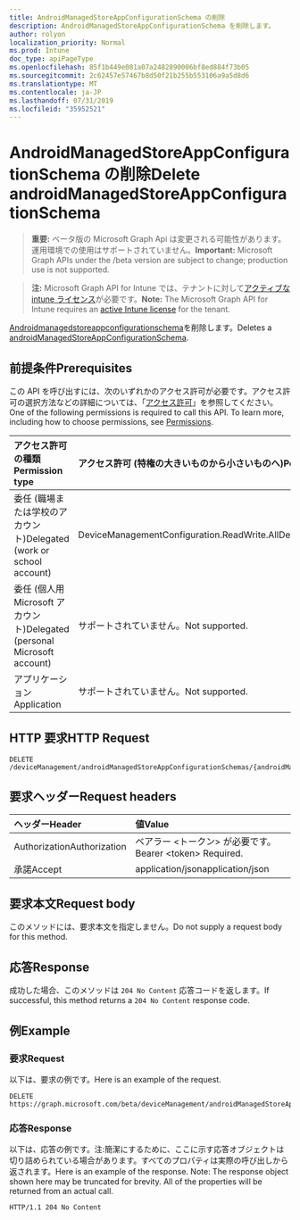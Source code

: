 ```yaml
---
title: AndroidManagedStoreAppConfigurationSchema の削除
description: AndroidManagedStoreAppConfigurationSchema を削除します。
author: rolyon
localization_priority: Normal
ms.prod: Intune
doc_type: apiPageType
ms.openlocfilehash: 85f1b449e081a07a2482890006bf8ed884f73b05
ms.sourcegitcommit: 2c62457e57467b8d50f21b255b553106a9a5d8d6
ms.translationtype: MT
ms.contentlocale: ja-JP
ms.lasthandoff: 07/31/2019
ms.locfileid: "35952521"
---
```

# <a name="delete-androidmanagedstoreappconfigurationschema"></a><span data-ttu-id="a2c0e-103">AndroidManagedStoreAppConfigurationSchema の削除</span><span class="sxs-lookup"><span data-stu-id="a2c0e-103">Delete androidManagedStoreAppConfigurationSchema</span></span>

> <span data-ttu-id="a2c0e-104">**重要:** ベータ版の Microsoft Graph Api は変更される可能性があります。運用環境での使用はサポートされていません。</span><span class="sxs-lookup"><span data-stu-id="a2c0e-104">**Important:** Microsoft Graph APIs under the /beta version are subject to change; production use is not supported.</span></span>

> <span data-ttu-id="a2c0e-105">**注:** Microsoft Graph API for Intune では、テナントに対して[アクティブな intune ライセンス](https://go.microsoft.com/fwlink/?linkid=839381)が必要です。</span><span class="sxs-lookup"><span data-stu-id="a2c0e-105">**Note:** The Microsoft Graph API for Intune requires an [active Intune license](https://go.microsoft.com/fwlink/?linkid=839381) for the tenant.</span></span>

<span data-ttu-id="a2c0e-106">[Androidmanagedstoreappconfigurationschema](../resources/intune-androidforwork-androidmanagedstoreappconfigurationschema.md)を削除します。</span><span class="sxs-lookup"><span data-stu-id="a2c0e-106">Deletes a [androidManagedStoreAppConfigurationSchema](../resources/intune-androidforwork-androidmanagedstoreappconfigurationschema.md).</span></span>

## <a name="prerequisites"></a><span data-ttu-id="a2c0e-107">前提条件</span><span class="sxs-lookup"><span data-stu-id="a2c0e-107">Prerequisites</span></span>
<span data-ttu-id="a2c0e-p101">この API を呼び出すには、次のいずれかのアクセス許可が必要です。アクセス許可の選択方法などの詳細については、「[アクセス許可](/graph/permissions-reference)」を参照してください。</span><span class="sxs-lookup"><span data-stu-id="a2c0e-p101">One of the following permissions is required to call this API. To learn more, including how to choose permissions, see [Permissions](/graph/permissions-reference).</span></span>

|<span data-ttu-id="a2c0e-110">アクセス許可の種類</span><span class="sxs-lookup"><span data-stu-id="a2c0e-110">Permission type</span></span>|<span data-ttu-id="a2c0e-111">アクセス許可 (特権の大きいものから小さいものへ)</span><span class="sxs-lookup"><span data-stu-id="a2c0e-111">Permissions (from most to least privileged)</span></span>|
|:---|:---|
|<span data-ttu-id="a2c0e-112">委任 (職場または学校のアカウント)</span><span class="sxs-lookup"><span data-stu-id="a2c0e-112">Delegated (work or school account)</span></span>|<span data-ttu-id="a2c0e-113">DeviceManagementConfiguration.ReadWrite.All</span><span class="sxs-lookup"><span data-stu-id="a2c0e-113">DeviceManagementConfiguration.ReadWrite.All</span></span>|
|<span data-ttu-id="a2c0e-114">委任 (個人用 Microsoft アカウント)</span><span class="sxs-lookup"><span data-stu-id="a2c0e-114">Delegated (personal Microsoft account)</span></span>|<span data-ttu-id="a2c0e-115">サポートされていません。</span><span class="sxs-lookup"><span data-stu-id="a2c0e-115">Not supported.</span></span>|
|<span data-ttu-id="a2c0e-116">アプリケーション</span><span class="sxs-lookup"><span data-stu-id="a2c0e-116">Application</span></span>|<span data-ttu-id="a2c0e-117">サポートされていません。</span><span class="sxs-lookup"><span data-stu-id="a2c0e-117">Not supported.</span></span>|

## <a name="http-request"></a><span data-ttu-id="a2c0e-118">HTTP 要求</span><span class="sxs-lookup"><span data-stu-id="a2c0e-118">HTTP Request</span></span>
<!-- {
  "blockType": "ignored"
}
-->
``` http
DELETE /deviceManagement/androidManagedStoreAppConfigurationSchemas/{androidManagedStoreAppConfigurationSchemaId}
```

## <a name="request-headers"></a><span data-ttu-id="a2c0e-119">要求ヘッダー</span><span class="sxs-lookup"><span data-stu-id="a2c0e-119">Request headers</span></span>
|<span data-ttu-id="a2c0e-120">ヘッダー</span><span class="sxs-lookup"><span data-stu-id="a2c0e-120">Header</span></span>|<span data-ttu-id="a2c0e-121">値</span><span class="sxs-lookup"><span data-stu-id="a2c0e-121">Value</span></span>|
|:---|:---|
|<span data-ttu-id="a2c0e-122">Authorization</span><span class="sxs-lookup"><span data-stu-id="a2c0e-122">Authorization</span></span>|<span data-ttu-id="a2c0e-123">ベアラー &lt;トークン&gt; が必要です。</span><span class="sxs-lookup"><span data-stu-id="a2c0e-123">Bearer &lt;token&gt; Required.</span></span>|
|<span data-ttu-id="a2c0e-124">承諾</span><span class="sxs-lookup"><span data-stu-id="a2c0e-124">Accept</span></span>|<span data-ttu-id="a2c0e-125">application/json</span><span class="sxs-lookup"><span data-stu-id="a2c0e-125">application/json</span></span>|

## <a name="request-body"></a><span data-ttu-id="a2c0e-126">要求本文</span><span class="sxs-lookup"><span data-stu-id="a2c0e-126">Request body</span></span>
<span data-ttu-id="a2c0e-127">このメソッドには、要求本文を指定しません。</span><span class="sxs-lookup"><span data-stu-id="a2c0e-127">Do not supply a request body for this method.</span></span>

## <a name="response"></a><span data-ttu-id="a2c0e-128">応答</span><span class="sxs-lookup"><span data-stu-id="a2c0e-128">Response</span></span>
<span data-ttu-id="a2c0e-129">成功した場合、このメソッドは `204 No Content` 応答コードを返します。</span><span class="sxs-lookup"><span data-stu-id="a2c0e-129">If successful, this method returns a `204 No Content` response code.</span></span>

## <a name="example"></a><span data-ttu-id="a2c0e-130">例</span><span class="sxs-lookup"><span data-stu-id="a2c0e-130">Example</span></span>

### <a name="request"></a><span data-ttu-id="a2c0e-131">要求</span><span class="sxs-lookup"><span data-stu-id="a2c0e-131">Request</span></span>
<span data-ttu-id="a2c0e-132">以下は、要求の例です。</span><span class="sxs-lookup"><span data-stu-id="a2c0e-132">Here is an example of the request.</span></span>
``` http
DELETE https://graph.microsoft.com/beta/deviceManagement/androidManagedStoreAppConfigurationSchemas/{androidManagedStoreAppConfigurationSchemaId}
```

### <a name="response"></a><span data-ttu-id="a2c0e-133">応答</span><span class="sxs-lookup"><span data-stu-id="a2c0e-133">Response</span></span>
<span data-ttu-id="a2c0e-p102">以下は、応答の例です。注:簡潔にするために、ここに示す応答オブジェクトは切り詰められている場合があります。すべてのプロパティは実際の呼び出しから返されます。</span><span class="sxs-lookup"><span data-stu-id="a2c0e-p102">Here is an example of the response. Note: The response object shown here may be truncated for brevity. All of the properties will be returned from an actual call.</span></span>
``` http
HTTP/1.1 204 No Content
```





